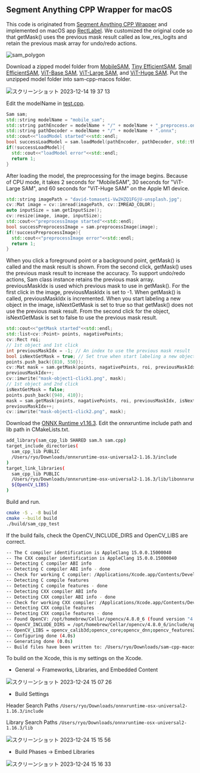 ## Segment Anything CPP Wrapper for macOS

This code is originated from [Segment Anything CPP Wrapper](https://github.com/dinglufe/segment-anything-cpp-wrapper) and implemented on macOS app [RectLabel](https://rectlabel.com). We customized the original code so that getMask() uses the previous mask result called as low_res_logits and retain the previous mask array for undo/redo actions. 

![sam_polygon](https://github.com/ryouchinsa/sam-cpp-macos/assets/1954306/d0021004-3eb8-4873-ab88-284fcc149a5b)

Download a zipped model folder from
[MobileSAM](https://huggingface.co/rectlabel/segment-anything-onnx-models/resolve/main/mobile_sam.zip), [Tiny EfficientSAM](https://huggingface.co/rectlabel/segment-anything-onnx-models/resolve/main/efficientsam_ti.zip), [Small EfficientSAM](https://huggingface.co/rectlabel/segment-anything-onnx-models/resolve/main/efficientsam_s.zip), [ViT-Base SAM](https://huggingface.co/rectlabel/segment-anything-onnx-models/resolve/main/sam_vit_b_01ec64.zip), [ViT-Large SAM](https://huggingface.co/rectlabel/segment-anything-onnx-models/resolve/main/sam_vit_l_0b3195.zip), and [ViT-Huge SAM](https://huggingface.co/rectlabel/segment-anything-onnx-models/resolve/main/sam_vit_h_4b8939.zip).
Put the unzipped model folder into sam-cpp-macos folder.

![スクリーンショット 2023-12-14 19 37 13](https://github.com/ryouchinsa/sam-cpp-macos/assets/1954306/5f02fbe6-a523-4d05-a98f-ede8bc9da084)

Edit the modelName in [test.cpp](https://github.com/ryouchinsa/sam-cpp-macos/blob/master/test.cpp).

```cpp
Sam sam;
std::string modelName = "mobile_sam";
std::string pathEncoder = modelName + "/" + modelName + "_preprocess.onnx";
std::string pathDecoder = modelName + "/" + modelName + ".onnx";
std::cout<<"loadModel started"<<std::endl;
bool successLoadModel = sam.loadModel(pathEncoder, pathDecoder, std::thread::hardware_concurrency());
if(!successLoadModel){
  std::cout<<"loadModel error"<<std::endl;
  return 1;
}
```

After loading the model, the preprocessing for the image begins. Because of CPU mode, it takes 2 seconds for "MobileSAM", 30 seconds for "ViT-Large SAM", and 60 seconds for "ViT-Huge SAM" on the Apple M1 device.

```cpp
std::string imagePath = "david-tomaseti-Vw2HZQ1FGjU-unsplash.jpg";
cv::Mat image = cv::imread(imagePath, cv::IMREAD_COLOR);
auto inputSize = sam.getInputSize();
cv::resize(image, image, inputSize);
std::cout<<"preprocessImage started"<<std::endl;
bool successPreprocessImage = sam.preprocessImage(image);
if(!successPreprocessImage){
  std::cout<<"preprocessImage error"<<std::endl;
  return 1;
}
```

When you click a foreground point or a background point, getMask() is called and the mask result is shown. From the second click, getMask() uses the previous mask result to increase the accuracy. To support undo/redo actions, Sam class instance retains the previous mask array. previousMaskIdx is used which previous mask to use in getMask(). For the first click in the image, previousMaskIdx is set to -1. When getMask() is called, previousMaskIdx is incremented. When you start labeling a new object in the image, isNextGetMask is set to true so that getMask() does not use the previous mask result. From the second click for the object, isNextGetMask is set to false to use the previous mask result.

```cpp
std::cout<<"getMask started"<<std::endl;
std::list<cv::Point> points, nagativePoints;
cv::Rect roi;
// 1st object and 1st click
int previousMaskIdx = -1; // An index to use the previous mask result
bool isNextGetMask = true; // Set true when start labeling a new object
points.push_back({810, 550});
cv::Mat mask = sam.getMask(points, nagativePoints, roi, previousMaskIdx, isNextGetMask);
previousMaskIdx++;
cv::imwrite("mask-object1-click1.png", mask);
// 1st object and 2nd click
isNextGetMask = false;
points.push_back({940, 410});
mask = sam.getMask(points, nagativePoints, roi, previousMaskIdx, isNextGetMask);
previousMaskIdx++;
cv::imwrite("mask-object1-click2.png", mask);
```

Download the [ONNX Runtime v1.16.3](https://github.com/microsoft/onnxruntime/releases/download/v1.16.3/onnxruntime-osx-universal2-1.16.3.tgz). Edit the onnxruntime include path and lib path in CMakeLists.txt.

```bash
add_library(sam_cpp_lib SHARED sam.h sam.cpp)
target_include_directories(
  sam_cpp_lib PUBLIC 
  /Users/ryo/Downloads/onnxruntime-osx-universal2-1.16.3/include
)
target_link_libraries(
  sam_cpp_lib PUBLIC
  /Users/ryo/Downloads/onnxruntime-osx-universal2-1.16.3/lib/libonnxruntime.dylib
  ${OpenCV_LIBS}
)
```

Build and run.

```bash
cmake -S . -B build
cmake --build build
./build/sam_cpp_test
```

If the build fails, check the OpenCV_INCLUDE_DIRS and OpenCV_LIBS are correct.

```bash
-- The C compiler identification is AppleClang 15.0.0.15000040
-- The CXX compiler identification is AppleClang 15.0.0.15000040
-- Detecting C compiler ABI info
-- Detecting C compiler ABI info - done
-- Check for working C compiler: /Applications/Xcode.app/Contents/Developer/Toolchains/XcodeDefault.xctoolchain/usr/bin/cc - skipped
-- Detecting C compile features
-- Detecting C compile features - done
-- Detecting CXX compiler ABI info
-- Detecting CXX compiler ABI info - done
-- Check for working CXX compiler: /Applications/Xcode.app/Contents/Developer/Toolchains/XcodeDefault.xctoolchain/usr/bin/c++ - skipped
-- Detecting CXX compile features
-- Detecting CXX compile features - done
-- Found OpenCV: /opt/homebrew/Cellar/opencv/4.8.0_6 (found version "4.8.0") 
-- OpenCV_INCLUDE_DIRS = /opt/homebrew/Cellar/opencv/4.8.0_6/include/opencv4
-- OpenCV_LIBS = opencv_calib3d;opencv_core;opencv_dnn;opencv_features2d;opencv_flann;opencv_gapi;opencv_highgui;opencv_imgcodecs;opencv_imgproc;opencv_ml;opencv_objdetect;opencv_photo;opencv_stitching;opencv_video;opencv_videoio;opencv_alphamat;opencv_aruco;opencv_bgsegm;opencv_bioinspired;opencv_ccalib;opencv_datasets;opencv_dnn_objdetect;opencv_dnn_superres;opencv_dpm;opencv_face;opencv_freetype;opencv_fuzzy;opencv_hfs;opencv_img_hash;opencv_intensity_transform;opencv_line_descriptor;opencv_mcc;opencv_optflow;opencv_phase_unwrapping;opencv_plot;opencv_quality;opencv_rapid;opencv_reg;opencv_rgbd;opencv_saliency;opencv_sfm;opencv_shape;opencv_stereo;opencv_structured_light;opencv_superres;opencv_surface_matching;opencv_text;opencv_tracking;opencv_videostab;opencv_viz;opencv_wechat_qrcode;opencv_xfeatures2d;opencv_ximgproc;opencv_xobjdetect;opencv_xphoto
-- Configuring done (4.0s)
-- Generating done (0.0s)
-- Build files have been written to: /Users/ryo/Downloads/sam-cpp-macos/build
```

To build on the Xcode, this is my settings on the Xcode.

- General -> Frameworks, Libraries, and Embedded Content

![スクリーンショット 2023-12-24 15 07 26](https://github.com/ryouchinsa/sam-cpp-macos/assets/1954306/bc86a5df-d9c3-454f-8f81-5fc28ef54b42)

- Build Settings

Header Search Paths
`/Users/ryo/Downloads/onnxruntime-osx-universal2-1.16.3/include`

Library Search Paths
`/Users/ryo/Downloads/onnxruntime-osx-universal2-1.16.3/lib`

![スクリーンショット 2023-12-24 15 15 56](https://github.com/ryouchinsa/sam-cpp-macos/assets/1954306/ffa4f838-90cf-4be0-87bc-208a65c917f8)

- Build Phases -> Embed Libraries

![スクリーンショット 2023-12-24 15 16 33](https://github.com/ryouchinsa/sam-cpp-macos/assets/1954306/ef3e23ad-0482-4f61-868f-3da63a9f0b2f)



